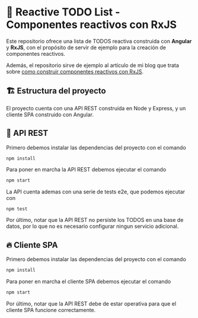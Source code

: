 # 🚀 Reactive TODO List - Componentes reactivos con RxJS 

Este repositorio ofrece una lista de TODOS reactiva construida con **Angular** y **RxJS**, 
con el propósito de servir de ejemplo para la creación de componentes reactivos.

Además, el repositorio sirve de ejemplo al artículo de mi blog que trata 
sobre [como construir componentes reactivos con RxJS](https://crisdev-blog.netlify.app/blog/02-rxjs-reactive-components/).

## ️🏗 Estructura del proyecto

El proyecto cuenta con una API REST construida en Node y Express, y un cliente SPA construido con Angular.

## 🤖 API REST

Primero debemos instalar las dependencias del proyecto con el comando

```bash
npm install
```

Para poner en marcha la API REST debemos ejecutar el comando 

```bash
npm start
```

La API cuenta ademas con una serie de tests e2e, que podemos ejecutar con

```
npm test
```

Por último, notar que la API REST no persiste los TODOS en una base de datos, por lo que no es necesario configurar
ningun servicio adicional.

## 🔥 Cliente SPA

Primero debemos instalar las dependencias del proyecto con el comando

```bash
npm install
```

Para poner en marcha el cliente SPA debemos ejecutar el comando 

```bash
npm start
```

Por último, notar que la API REST debe de estar operativa para que el cliente SPA funcione correctamente.
